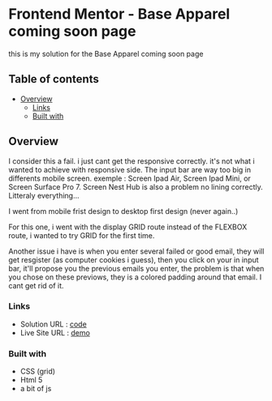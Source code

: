 # Frontend Mentor - Base Apparel coming soon page

this is my solution for the Base Apparel coming soon page

## Table of contents

- [Overview](#overview)
  - [Links](#links)
  - [Built with](#built-with) 


## Overview

I consider this a fail. i just cant get the responsive correctly. it's not what i wanted to achieve with responsive side.
The input bar are way too big in differents mobile screen. exemple : Screen Ipad Air, Screen Ipad Mini, or Screen Surface Pro 7.
Screen Nest Hub is also a problem no lining correctly.
Litteraly everything...

I went from mobile frist design to desktop first design (never again..)

For this one, i went with the display GRID route instead of the FLEXBOX route, i wanted to try GRID for the first time.

Another issue i have is when you enter several failed or good email, they will get resgister (as computer cookies i guess), then you click on your in input bar, it'll propose you the previous emails you enter, the problem is that when you chose on these previows, they is a colored padding around that email. I cant get rid of it.

### Links

- Solution URL : [code](https://github.com/EtnoPolino/Base_apparel.git)
- Live Site URL : [demo](https://etnopolino.github.io/Base_apparel/)

### Built with

- CSS (grid) 
- Html 5
- a bit of js